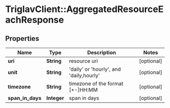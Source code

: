 # TriglavClient::AggregatedResourceEachResponse

## Properties
Name | Type | Description | Notes
------------ | ------------- | ------------- | -------------
**uri** | **String** | resource uri | [optional] 
**unit** | **String** | &#39;daily&#39; or &#39;hourly&#39;, and &#39;daily,hourly&#39; | [optional] 
**timezone** | **String** | timezone of the format [+-]HH:MM | [optional] 
**span_in_days** | **Integer** | span in days | [optional] 


